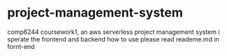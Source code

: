 # project-management-system
comp6244 coursework1, an aws serverless project management system
i sperate the frontend and backend
how to use please read reademe.md in fornt-end
